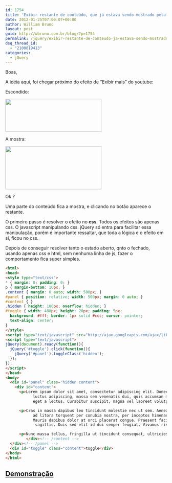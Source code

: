 ```yaml
---
id: 1754
title: 'Exibir restante de conteúdo, que já estava sendo mostrado pela &#8220;metade&#8221;- jQuery exibe-esconde'
date: 2012-01-25T07:00:07+00:00
author: William Bruno
layout: post
guid: http://wbruno.com.br/blog/?p=1754
permalink: /jquery/exibir-restante-de-conteudo-ja-estava-sendo-mostrado-pela-metade-jquery-exibe-esconde/
dsq_thread_id:
  - "2100819413"
categories:
  - jQuery
---
```

Boas,

A idéia aqui, foi chegar próximo do efeito de &#8220;Exibir mais&#8221; do youtube:

Escondido:

[<img src="/wp-content/uploads/2012/01/more-300x103.png" alt="" title="more" width="300" height="103" class="aligncenter size-medium wp-image-1755" srcset="/wp-content/uploads/2012/01/more-300x103.png 300w, /wp-content/uploads/2012/01/more.png 656w" sizes="(max-width: 300px) 100vw, 300px" />](/wp-content/uploads/2012/01/more.png)

A mostra:

[<img src="/wp-content/uploads/2012/01/less-300x135.png" alt="" title="less" width="300" height="135" class="aligncenter size-medium wp-image-1756" srcset="/wp-content/uploads/2012/01/less-300x135.png 300w, /wp-content/uploads/2012/01/less.png 642w" sizes="(max-width: 300px) 100vw, 300px" />](/wp-content/uploads/2012/01/less.png)

Ok ?

Uma parte do conteúdo fica a mostra, e clicando no botão aparece o restante.

O primeiro passo é resolver o efeito no **css**. Todos os efeitos são apenas css. O javascript manipulando css. jQuery só entra para facilitar essa manipulação, porém é importante ressaltar, que toda a lógica e o efeito em si, ficou no css.

Depois de conseguir resolver tanto o estado aberto, qnto o fechado, usando apenas css e html, sem nenhuma linha de js, fazer o comportamento fica super simples.

``` html
<html>
<head>
<style type="text/css">
* { margin: 0; padding: 0; }
p { margin-bottom: 10px; }
.content { margin: 0 auto; width: 500px; }
#panel { position: relative; width: 500px; margin: 0 auto; }
#content { }
.hidden { height: 100px; overflow: hidden; }
#toggle { width: 488px; height: 20px; padding: 5px;
  background: #fff; border: 1px solid #ccc; cursor: pointer;
  text-align: center;
}
</style>
<script type="text/javascript" src="http://ajax.googleapis.com/ajax/libs/jquery/1.7.1/jquery.min.js"></script>
<script type="text/javascript">
jQuery(document).ready(function(){
  jQuery('#toggle').click(function(){
    jQuery('#panel').toggleClass('hidden');
  });
});
</script>
</head>
<body>
  <div id="panel" class="hidden content">
    <div id="content">
      <p>Lorem ipsum dolor sit amet, consectetur adipiscing elit. Donec sed gravida dolor. Fusce aliquam, urna sit amet
            luctus adipiscing, massa sem venenatis dui, quis accumsan mi orci eu orci. Mauris nec massa non mi iaculis tincidunt
            eget a lectus. Curabitur suscipit, magna vel laoreet volutpat, sem mauris placerat risus, nec pretium mauris orci non dui.</p>

      <p>Cras in massa dapibus leo tincidunt molestie nec ut sem. Aenean sit amet ipsum risus. Class aptent taciti sociosqu
            ad litora torquent per conubia nostra, per inceptos himenaeos. Cras vitae erat at magna volutpat consequat ut a justo.
            Mauris dapibus dolor at orci placerat congue. Praesent facilisis sodales molestie. Quisque eget lacus eget justo aliquet
             sagittis. Duis sed elit id dui semper feugiat. Vivamus risus magna, facilisis at hendrerit sit amet, accumsan nec felis.</p>

      <p>Nunc massa tellus, fringilla ut tincidunt consequat, ultricies eget nunc. </p>
         </div><!-- /content -->
  </div><!-- /panel -->
  <div id="toggle" class="content">toggle</div>
</body>
</html>
```

## [Demonstração](http://wbruno.com.br/scripts/mostra_metade.html)
